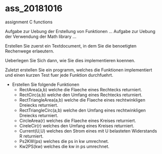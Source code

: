 # ass_20181016
assignment C functions

Aufgabe zur Uebung der Erstellung von Funktionen ...
Aufgabe zur Uebung der Verwendung der Math library ...

Erstellen Sie zuerst ein Textdocument, in dem Sie die benoetigten Rechenwege erlaeutern.

Ueberlegen Sie Sich dann, wie Sie dies implementieren koennen.

Zuletzt erstellen Sie ein programm, welches die Funktionen implementiert und einen kurzen 
Test fuer jede Funktion durchfuehrt. 

* Erstellen Sie folgende Funktionen
  * RectArea(a,b) welche die Flaeche eines Rechtecks returniert.
  * RectCirc(a,b) welche den Umfang eines Rechtecks returniert.
  * RectTriangleArea(a,b) welche die Flaeche eines rechtwinkligen Dreiecks returniert.
  * RectTriangleCirc(a,b) welche den Umfang eines rechtwinkligen Dreiecks returniert.
  * CircleArea(r) welches die Flaeche eines Kreises returniert.
  * CireleCir(r) welches den Umfang eines Kreises returniert.
  * Current(U,U) welches den Strom eines mit U belasteten Widerstands R returniert.
  * Ps2KW(ps) welches die ps in kw umrechnet.
  * Kw2PS(kw) welches die kw in ps umrechnet.
  
